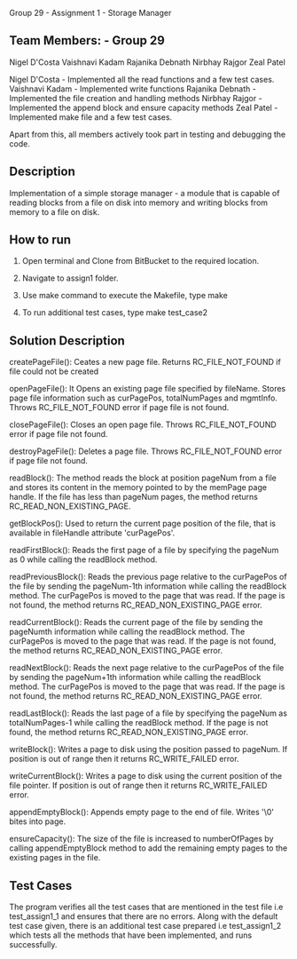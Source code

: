 Group 29 - Assignment 1 - Storage Manager 


Team Members: - Group 29
-----------------------------------------------------------
Nigel D'Costa
Vaishnavi Kadam
Rajanika Debnath
Nirbhay Rajgor
Zeal Patel

Nigel D'Costa - Implemented all the read functions and a few test cases.
Vaishnavi Kadam - Implemented write functions
Rajanika Debnath - Implemented the file creation and handling methods 
Nirbhay Rajgor - Implemented the append block and ensure capacity methods
Zeal Patel - Implemented make file and a few test cases.

Apart from this, all members actively took part in testing and debugging the code.

Description
---------------------------------------------------------

Implementation of a simple storage manager - a module that is capable of reading blocks
from a file on disk into memory and writing blocks from memory to a file on disk.


How to run
-----------------------------------------------------------

1. Open terminal and Clone from BitBucket to the required location.

2. Navigate to assign1 folder.

3. Use make command to execute the Makefile, type make

4. To run additional test cases, type make test_case2



Solution Description
-----------------------------------------------------------

createPageFile():
Ceates a new page file. Returns RC_FILE_NOT_FOUND if file could not be created 

openPageFile():
 It Opens an existing page file specified by fileName. Stores page file information such as curPagePos, totalNumPages and mgmtInfo.  Throws RC_FILE_NOT_FOUND error if page file is not found.

closePageFile():
Closes an open page file. Throws RC_FILE_NOT_FOUND error if page file not found.

destroyPageFile():
Deletes a page file. Throws RC_FILE_NOT_FOUND error if page file not found.


readBlock():
The method reads the block at position pageNum from a file and stores its content in the memory pointed
to by the memPage page handle.
If the file has less than pageNum pages, the method returns RC_READ_NON_EXISTING_PAGE.

getBlockPos():
Used to return the current page position of the file, that is available in fileHandle attribute 'curPagePos'.


readFirstBlock():
Reads the first  page of a file by specifying the pageNum as 0  while calling the readBlock method.


readPreviousBlock(): 
Reads the previous page relative to the curPagePos of the file by sending the pageNum-1th information while calling the readBlock method. The curPagePos is moved to the page that was read. If the page is not found, the method returns RC_READ_NON_EXISTING_PAGE error.

readCurrentBlock():
Reads the current page  of the file by sending the pageNumth information while calling the readBlock method. The curPagePos is moved to the page that was read. If the page is not found, the method returns RC_READ_NON_EXISTING_PAGE error.

readNextBlock():
Reads the next page relative to the curPagePos of the file by sending the pageNum+1th information while calling the readBlock method. The curPagePos is moved to the page that was read. If the page is not found, the method returns RC_READ_NON_EXISTING_PAGE error.

readLastBlock():
Reads the last  page of a file by specifying the pageNum as totalNumPages-1  while calling the readBlock method. If the page is not found, the method returns RC_READ_NON_EXISTING_PAGE error.


writeBlock():
Writes a page to disk using the position passed to pageNum. If position is out of range then it returns RC_WRITE_FAILED error.

 
writeCurrentBlock():
Writes a page to disk using  the current position of the file pointer. If position is out of range then it returns RC_WRITE_FAILED error.



appendEmptyBlock():
Appends empty page to the end of file. Writes '\0' bites into page.

ensureCapacity():
The size of the file is increased to numberOfPages by calling appendEmptyBlock method to add the remaining empty pages to the existing pages in the file.



Test Cases
-----------------------------------------------------------
The program verifies all the test cases that are mentioned in the test file i.e test_assign1_1 and ensures that there are no errors. Along with the default test case given, there is an additional test case prepared i.e test_assign1_2 which tests all the methods that have been implemented, and runs successfully. 


